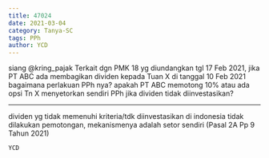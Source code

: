 ```yaml
---
title: 47024
date: 2021-03-04
category: Tanya-SC
tags: PPh
author: YCD
---
```


siang @kring_pajak Terkait dgn PMK 18 yg diundangkan tgl 17 Feb 2021, jika PT ABC ada membagikan dividen kepada Tuan X di tanggal 10 Feb 2021 bagaimana perlakuan PPh nya? apakah PT ABC memotong 10% atau ada opsi Tn X menyetorkan sendiri PPh jika dividen tidak diinvestasikan?

---

dividen yg tidak memenuhi kriteria/tdk diinvestasikan di indonesia tidak dilakukan pemotongan, mekanismenya adalah setor sendiri (Pasal 2A Pp 9 Tahun 2021)

`YCD`

